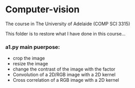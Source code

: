 # Computer-vision

The course in The University of Adelaide (COMP SCI 3315)

This folder is to restore what I have done in this course...


### a1.py main puerpose: 
- crop the image
- resize the image
- change the contrast of the image with the factor
- Convolution of a 2D/RGB image with a 2D kernel
- Cross correlation of a RGB image with a 2D kernel
